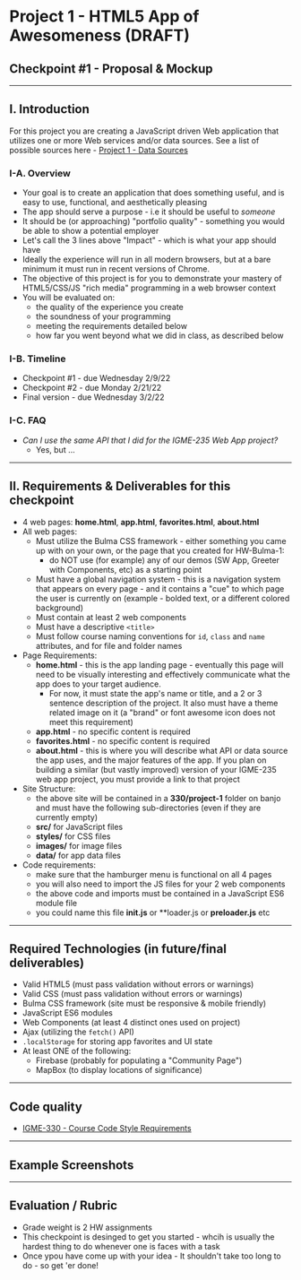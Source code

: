 # Project 1 - HTML5 App of Awesomeness (DRAFT)
## Checkpoint #1 - Proposal & Mockup

<hr>

## I. Introduction

For this project you are creating a JavaScript driven Web application that utilizes one or more Web services and/or data sources. See a list of possible sources here - [Project 1 - Data Sources](p1-data-sources.md)


### I-A. Overview 
- Your goal is to create an application that does something useful, and is easy to use, functional, and aesthetically pleasing
- The app should serve a purpose - i.e it should be useful to *someone*
- It should be (or approaching) "portfolio quality" - something you would be able to show a potential employer
- Let's call the 3 lines above "Impact" - which is what your app should have
- Ideally the experience will run in all modern browsers, but at a bare minimum it must run in recent versions of Chrome.
- The objective of this project is for you to demonstrate your mastery of HTML5/CSS/JS "rich media" programming in a web browser context
- You will be evaluated on:
  - the quality of the experience you create
  - the soundness of your programming
  - meeting the requirements detailed below
  - how far you went beyond what we did in class, as described below

### I-B. Timeline

- Checkpoint #1 - due Wednesday 2/9/22
- Checkpoint #2 - due Monday 2/21/22
- Final version - due Wednesday 3/2/22

### I-C. FAQ
- *Can I use the same API that I did for the IGME-235 Web App project?*
  - Yes, but ...

<hr>

## II. Requirements & Deliverables for this checkpoint

- 4 web pages: **home.html**, **app.html**, **favorites.html**, **about.html**
- All web pages:
  - Must utilize the Bulma CSS framework - either something you came up with on your own, or the page that you created for HW-Bulma-1:
    - do NOT use (for example) any of our demos (SW App, Greeter with Components, etc) as a starting point
  - Must have a global navigation system - this is a navigation system that appears on every page - and it contains a "cue" to which page the user is currently on (example - bolded text, or a different colored background)
  - Must contain at least 2 web components
  - Must have a descriptive `<title>`
  - Must follow course naming conventions for `id`, `class` and `name` attributes, and for file and folder names
- Page Requirements:
  - **home.html** - this is the app landing page - eventually this page will need to be visually interesting and effectively communicate what the app does to your target audience.
    - For now, it must state the app's name or title, and a 2 or 3 sentence description of the project. It also must have a theme related image on it (a "brand" or font awesome icon does not meet this requirement)
  - **app.html** - no specific content is required
  - **favorites.html** - no specific content is required
  - **about.html** - this is where you will describe what API or data source the app uses, and the major features of the app. If you plan on building a similar (but vastly improved) version of your IGME-235 web app project, you must provide a link to that project
- Site Structure:
  - the above site will be contained in a **330/project-1** folder on banjo and must have the following sub-directories (even if they are currently empty)
  - **src/** for JavaScript files
  - **styles/** for CSS files
  - **images/** for image files
  - **data/**  for app data files
- Code requirements:
  - make sure that the hamburger menu is functional on all 4 pages
  - you will also need to import the JS files for your 2 web components
  - the above code and imports must be contained in a JavaScript ES6 module file
  - you could name this file **init.js** or **loader.js or **preloader.js** etc


<hr>


## Required Technologies (in future/final deliverables)

- Valid HTML5 (must pass validation without errors or warnings)
- Valid CSS (must pass validation without errors or warnings)
- Bulma CSS framework (site must be responsive & mobile friendly)
- JavaScript ES6 modules
- Web Components (at least 4 distinct ones used on project)
- Ajax (utilizing the `fetch()` API)
- `.localStorage` for storing app favorites and UI state
- At least ONE of the following:
  - Firebase (probably for populating a "Community Page")
  - MapBox (to display locations of significance)


<hr>

## Code quality
- [IGME-330 - Course Code Style Requirements](330-code-style.md)

<hr>

## Example Screenshots

<hr>

## Evaluation / Rubric

- Grade weight is 2 HW assignments
- This checkpoint is desinged to get you started - whcih is usually the hardest thing to do whenever one is faces with a task
- Once ypou have come up with your idea - It shouldn't take too long to do - so get 'er done!
